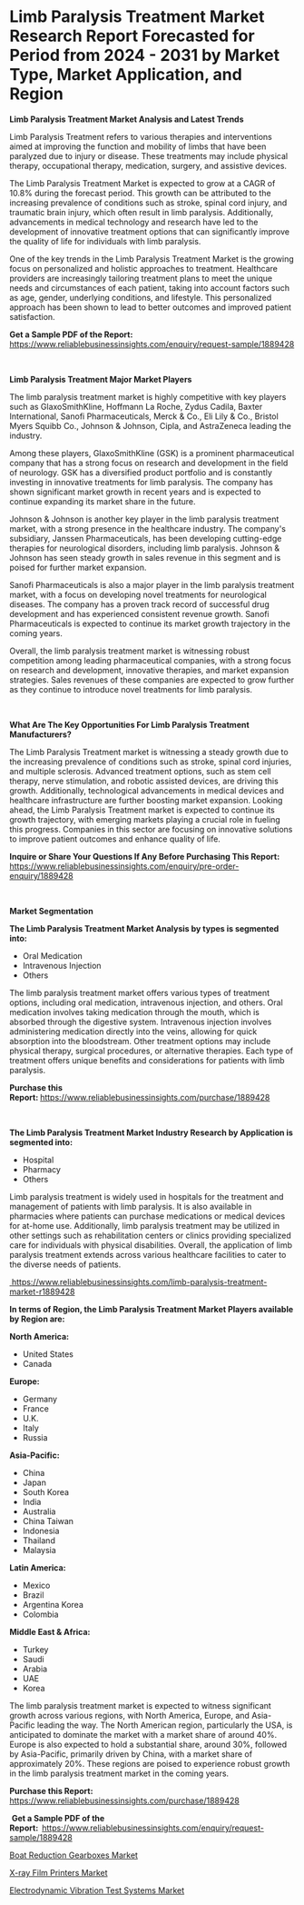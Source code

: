 <p><h1>Limb Paralysis Treatment Market Research Report Forecasted for Period from 2024 -  2031 by Market Type, Market Application, and Region</h1></p><p><strong>Limb Paralysis Treatment Market Analysis and Latest Trends</strong></p>
<p><p>Limb Paralysis Treatment refers to various therapies and interventions aimed at improving the function and mobility of limbs that have been paralyzed due to injury or disease. These treatments may include physical therapy, occupational therapy, medication, surgery, and assistive devices.</p><p>The Limb Paralysis Treatment Market is expected to grow at a CAGR of 10.8% during the forecast period. This growth can be attributed to the increasing prevalence of conditions such as stroke, spinal cord injury, and traumatic brain injury, which often result in limb paralysis. Additionally, advancements in medical technology and research have led to the development of innovative treatment options that can significantly improve the quality of life for individuals with limb paralysis.</p><p>One of the key trends in the Limb Paralysis Treatment Market is the growing focus on personalized and holistic approaches to treatment. Healthcare providers are increasingly tailoring treatment plans to meet the unique needs and circumstances of each patient, taking into account factors such as age, gender, underlying conditions, and lifestyle. This personalized approach has been shown to lead to better outcomes and improved patient satisfaction.</p></p>
<p><strong>Get a Sample PDF of the Report:&nbsp;</strong> <a href="https://www.reliablebusinessinsights.com/enquiry/request-sample/1889428">https://www.reliablebusinessinsights.com/enquiry/request-sample/1889428</a></p>
<p>&nbsp;</p>
<p><strong>Limb Paralysis Treatment Major Market Players</strong></p>
<p><p>The limb paralysis treatment market is highly competitive with key players such as GlaxoSmithKline, Hoffmann La Roche, Zydus Cadila, Baxter International, Sanofi Pharmaceuticals, Merck & Co., Eli Lily & Co., Bristol Myers Squibb Co., Johnson & Johnson, Cipla, and AstraZeneca leading the industry.</p><p>Among these players, GlaxoSmithKline (GSK) is a prominent pharmaceutical company that has a strong focus on research and development in the field of neurology. GSK has a diversified product portfolio and is constantly investing in innovative treatments for limb paralysis. The company has shown significant market growth in recent years and is expected to continue expanding its market share in the future.</p><p>Johnson & Johnson is another key player in the limb paralysis treatment market, with a strong presence in the healthcare industry. The company's subsidiary, Janssen Pharmaceuticals, has been developing cutting-edge therapies for neurological disorders, including limb paralysis. Johnson & Johnson has seen steady growth in sales revenue in this segment and is poised for further market expansion.</p><p>Sanofi Pharmaceuticals is also a major player in the limb paralysis treatment market, with a focus on developing novel treatments for neurological diseases. The company has a proven track record of successful drug development and has experienced consistent revenue growth. Sanofi Pharmaceuticals is expected to continue its market growth trajectory in the coming years.</p><p>Overall, the limb paralysis treatment market is witnessing robust competition among leading pharmaceutical companies, with a strong focus on research and development, innovative therapies, and market expansion strategies. Sales revenues of these companies are expected to grow further as they continue to introduce novel treatments for limb paralysis.</p></p>
<p>&nbsp;</p>
<p><strong>What Are The Key Opportunities For Limb Paralysis Treatment Manufacturers?</strong></p>
<p><p>The Limb Paralysis Treatment market is witnessing a steady growth due to the increasing prevalence of conditions such as stroke, spinal cord injuries, and multiple sclerosis. Advanced treatment options, such as stem cell therapy, nerve stimulation, and robotic assisted devices, are driving this growth. Additionally, technological advancements in medical devices and healthcare infrastructure are further boosting market expansion. Looking ahead, the Limb Paralysis Treatment market is expected to continue its growth trajectory, with emerging markets playing a crucial role in fueling this progress. Companies in this sector are focusing on innovative solutions to improve patient outcomes and enhance quality of life.</p></p>
<p><strong>Inquire or Share Your Questions If Any Before Purchasing This Report:</strong> <a href="https://www.reliablebusinessinsights.com/enquiry/pre-order-enquiry/1889428">https://www.reliablebusinessinsights.com/enquiry/pre-order-enquiry/1889428</a></p>
<p>&nbsp;</p>
<p><strong>Market Segmentation</strong></p>
<p><strong>The Limb Paralysis Treatment Market Analysis by types is segmented into:</strong></p>
<p><ul><li>Oral Medication</li><li>Intravenous Injection</li><li>Others</li></ul></p>
<p><p>The limb paralysis treatment market offers various types of treatment options, including oral medication, intravenous injection, and others. Oral medication involves taking medication through the mouth, which is absorbed through the digestive system. Intravenous injection involves administering medication directly into the veins, allowing for quick absorption into the bloodstream. Other treatment options may include physical therapy, surgical procedures, or alternative therapies. Each type of treatment offers unique benefits and considerations for patients with limb paralysis.</p></p>
<p><strong>Purchase this Report:&nbsp;</strong><a href="https://www.reliablebusinessinsights.com/purchase/1889428">https://www.reliablebusinessinsights.com/purchase/1889428</a></p>
<p>&nbsp;</p>
<p><strong>The Limb Paralysis Treatment Market Industry Research by Application is segmented into:</strong></p>
<p><ul><li>Hospital</li><li>Pharmacy</li><li>Others</li></ul></p>
<p><p>Limb paralysis treatment is widely used in hospitals for the treatment and management of patients with limb paralysis. It is also available in pharmacies where patients can purchase medications or medical devices for at-home use. Additionally, limb paralysis treatment may be utilized in other settings such as rehabilitation centers or clinics providing specialized care for individuals with physical disabilities. Overall, the application of limb paralysis treatment extends across various healthcare facilities to cater to the diverse needs of patients.</p></p>
<p><a href="https://www.reliablebusinessinsights.com/limb-paralysis-treatment-market-r1889428">&nbsp;https://www.reliablebusinessinsights.com/limb-paralysis-treatment-market-r1889428</a></p>
<p><strong>In terms of Region, the Limb Paralysis Treatment Market Players available by Region are:</strong></p>
<p>
    <p> <strong> North America: </strong>
        <ul>
            <li>United States</li>
            <li>Canada</li>
        </ul>
        </p> 
    <p> <strong> Europe: </strong>
        <ul>
            <li>Germany</li>
            <li>France</li>
            <li>U.K.</li>
            <li>Italy</li>
            <li>Russia</li>
        </ul>
        </p> 
    <p> <strong> Asia-Pacific: </strong>
        <ul>
            <li>China</li>
            <li>Japan</li>
            <li>South Korea</li>
            <li>India</li>
            <li>Australia</li>
            <li>China Taiwan</li>
            <li>Indonesia</li>
            <li>Thailand</li>
            <li>Malaysia</li>
        </ul>
        </p> 
    <p> <strong> Latin America: </strong>
        <ul>
            <li>Mexico</li>
            <li>Brazil</li>
            <li>Argentina Korea</li>
            <li>Colombia</li>
        </ul>
        </p> 
    <p> <strong> Middle East & Africa: </strong>
        <ul>
            <li>Turkey</li>
            <li>Saudi</li>
            <li>Arabia</li>
            <li>UAE</li>
            <li>Korea</li>
        </ul>
    </p>
    </p>
<p><p>The limb paralysis treatment market is expected to witness significant growth across various regions, with North America, Europe, and Asia-Pacific leading the way. The North American region, particularly the USA, is anticipated to dominate the market with a market share of around 40%. Europe is also expected to hold a substantial share, around 30%, followed by Asia-Pacific, primarily driven by China, with a market share of approximately 20%. These regions are poised to experience robust growth in the limb paralysis treatment market in the coming years.</p></p>
<p><strong>Purchase this Report: </strong><a href="https://www.reliablebusinessinsights.com/purchase/1889428">https://www.reliablebusinessinsights.com/purchase/1889428</a></p>
<p>&nbsp;<strong>Get a Sample PDF of the Report:&nbsp;&nbsp;</strong><a href="https://www.reliablebusinessinsights.com/enquiry/request-sample/1889428">https://www.reliablebusinessinsights.com/enquiry/request-sample/1889428</a></p>
<p><strong></strong></p>
<p><p><a href="https://medium.com/@clairhane_9803/boat-reduction-gearboxes-market-size-is-growing-at-cagr-of-14-9-d229500c9c09">Boat Reduction Gearboxes Market</a></p><p><a href="https://medium.com/@samirmayert184/comprehensive-analysis-of-the-global-x-ray-film-printers-market-growth-trends-market-forecasts-deb2285861b5">X-ray Film Printers Market</a></p><p><a href="https://github.com/cecuraprangm/Market-Research-Report-List-3/blob/main/electrodynamic-vibration-test-systems-market.md">Electrodynamic Vibration Test Systems Market</a></p></p>